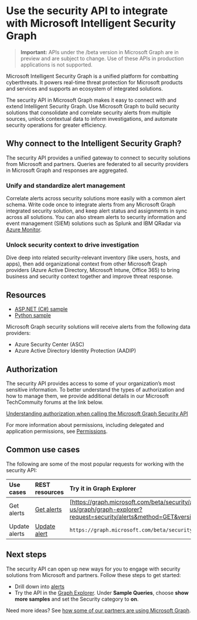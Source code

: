 # Use the security API to integrate with Microsoft Intelligent Security Graph

 > **Important:** APIs under the /beta version in Microsoft Graph are in preview and are subject to change. Use of these APIs in production applications is not supported.

Microsoft Intelligent Security Graph is a unified platform for combatting cyberthreats. It powers real-time threat protection for Microsoft products and services and supports an ecosystem of integrated solutions.

The security API in Microsoft Graph makes it easy to connect with and extend Intelligent Security Graph. Use Microsoft Graph to build security solutions that consolidate and correlate security alerts from multiple sources, unlock contextual data to inform investigations, and automate security operations for greater efficiency.

## Why connect to the Intelligent Security Graph?

The security API provides a unified gateway to connect to security solutions from Microsoft and partners. Queries are federated to all security providers in Microsoft Graph and responses are aggregated.

### Unify and standardize alert management

Correlate alerts across security solutions more easily with a common alert schema. Write code once to integrate alerts from any Microsoft Graph integrated security solution, and keep alert status and assignments in sync across all solutions. You can also stream alerts to security information and event management (SIEM) solutions such as Splunk and IBM QRadar via [Azure Monitor](https://docs.microsoft.com/en-us/azure/monitoring-and-diagnostics/monitor-stream-monitoring-data-event-hubs#what-can-i-do-with-the-monitoring-data-being-sent-to-my-event-hub).

### Unlock security context to drive investigation

Dive deep into related security-relevant inventory (like users, hosts, and apps), then add organizational context from other Microsoft Graph providers (Azure Active Directory, Microsoft Intune, Office 365) to bring business and security context together and improve threat response.

<!-- LG: Add this content when this functionality is available. 
### Automate SecOps for greater efficiency (coming soon)
-->
<!-- 
Build and run investigation and remediation runbooks, automate security policy checks and rule enforcement, and orchestrate actions across security solutions.
-->

## Resources

* [ASP.NET (C#) sample](https://github.com/microsoftgraph/aspnet-security-api-sample)
* [Python sample](https://github.com/microsoftgraph/python-security-rest-sample)

Microsoft Graph security solutions will receive alerts from the following data providers:

* Azure Security Center (ASC)
* Azure Active Directory Identity Protection (AADIP)

## Authorization

The security API provides access to some of your organization’s most sensitive information. To better understand the types of authorization and how to manage them, we provide additional details in our Microsoft TechCommuity forums at the link below. 

[Understanding authorization when calling the Microsoft Graph Security API](https://techcommunity.microsoft.com/t5/Using-Microsoft-Graph-Security/Authorization-and-Microsoft-Graph-Security-API/m-p/184376)

For more information about permissions, including delegated and application permissions, see [Permissions](../../../concepts/permissions_reference.md).

## Common use cases

The following are some of the most popular requests for working with the security API:

| **Use cases**   | **REST resources** | **Try it in Graph Explorer** |
|:---------------|:--------|:----------|
| Get alerts | [Get alerts](../api/alert_list.md) | [https://graph.microsoft.com/beta/security/alerts](https://developer.microsoft.com/en-us/graph/graph-explorer?request=security/alerts&method=GET&version=beta&GraphUrl=https://graph.microsoft.com) |
| Update alerts | [Update alert](../api/alert_update.md) | `https://graph.microsoft.com/beta/security/alerts/{alert-id}` |

<!-- (| Get security profiles | [Security profiles](../resources/securityprofiles.md) | [https://graph.microsoft.com/beta/security/hostSecurityProfiles](https://developer.microsoft.com/en-us/graph/graph-explorer?request=security/hostSecurityProfiles&method=GET&version=testSecurity&GraphUrl=https://graph.microsoft.com) | ) -->

## Next steps

The security API can open up new ways for you to engage with security solutions from Microsoft and partners. Follow these steps to get started:

* Drill down into [alerts](../resources/alert.md)<!-- and [security profiles](../resources/securityprofiles.md).-->
* Try the API in the [Graph Explorer](https://developer.microsoft.com/graph/graph-explorer). Under **Sample Queries**, choose **show more samples** and set the Security category to **on**.

Need more ideas? See [how some of our partners are using Microsoft Graph](https://developer.microsoft.com/graph/graph/examples#partners).
